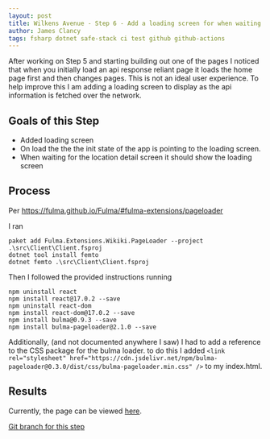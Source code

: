 ```yaml
---
layout: post
title: Wilkens Avenue - Step 6 - Add a loading screen for when waiting for network calls to complete
author: James Clancy
tags: fsharp dotnet safe-stack ci test github github-actions
---
```


After working on Step 5 and starting building out one of the pages I noticed that when you initially load an api response reliant page it loads the home page first and then changes pages. This is not an ideal user experience. To help improve this I am adding a loading screen to display as the api information is fetched over the network.


## Goals of this Step
* Added loading screen
* On load the the the init state of the app is pointing to the loading screen.
* When waiting for the location detail screen it should show the loading screen

## Process

Per https://fulma.github.io/Fulma/#fulma-extensions/pageloader

I ran

```
paket add Fulma.Extensions.Wikiki.PageLoader --project .\src\Client\Client.fsproj
dotnet tool install femto
dotnet femto .\src\Client\Client.fsproj
```

Then I followed the provided instructions running 

```
npm uninstall react
npm install react@17.0.2 --save
npm uninstall react-dom
npm install react-dom@17.0.2 --save
npm install bulma@0.9.3 --save
npm install bulma-pageloader@2.1.0 --save
```

Additionally, (and not documented anywhere I saw) I had to add a reference to the CSS package for the bulma loader. to do this I added `<link rel="stylesheet" href="https://cdn.jsdelivr.net/npm/bulma-pageloader@0.3.0/dist/css/bulma-pageloader.min.css" />` to my index.html.

## Results

Currently, the page can be viewed [here](https://wilkens-avenue.herokuapp.com/#/viewlocation/sdf).



[Git branch for this step](https://github.com/jamesclancy/WilkensAvenue/tree/step-6)